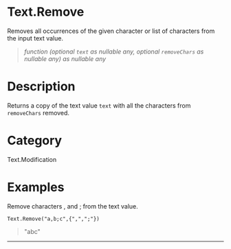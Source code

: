 ﻿# Text.Remove
Removes all occurrences of the given character or list of characters from the input text value.
> _function (optional <code>text</code> as nullable any, optional <code>removeChars</code> as nullable any) as nullable any_
# Description 
Returns a copy of the text value <code>text</code> with all the characters from <code>removeChars</code> removed.
# Category 
Text.Modification
# Examples 
Remove characters , and ; from the text value.
```
Text.Remove("a,b;c",{",",";"})
```
> "abc"
***
